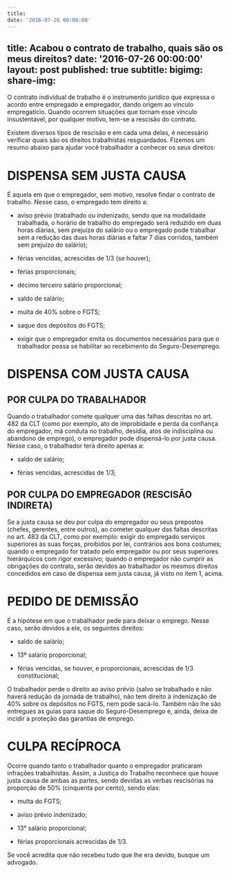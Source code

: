 ```yaml
---
title: 
date: '2016-07-26 00:00:00'
---
```

title: Acabou o contrato de trabalho, quais são os meus direitos?
date: '2016-07-26 00:00:00'
layout: post
published: true
subtitle: 
bigimg: 
share-img: 
---
O contrato individual de trabalho é o instrumento jurídico que expressa o acordo entre empregado e empregador, dando origem ao vínculo empregatício. Quando ocorrem situações que tornam esse vínculo insustentável, por qualquer motivo, tem-se a rescisão do contrato.

Existem diversos tipos de rescisão e em cada uma delas, é necessário verificar quais são os direitos trabalhistas resguardados. Fizemos um resumo abaixo para ajudar você trabalhador a conhecer os seus direitos:

# DISPENSA SEM JUSTA CAUSA
É aquela em que o empregador, sem motivo, resolve findar o contrato de trabalho. Nesse caso, o empregado tem direito a:

* aviso prévio (trabalhado ou indenizado, sendo que na modalidade trabalhada, o horário de trabalho do empregado será reduzido em duas horas diárias, sem prejuízo do salário ou o empregado pode trabalhar sem a redução das duas horas diárias e faltar 7 dias corridos, também sem prejuízo do salário);

* férias vencidas, acrescidas de 1/3 (se houver);

* férias proporcionais;

* décimo terceiro salário proporcional;

* saldo de salário;

* multa de 40% sobre o FGTS;

* saque dos depósitos do FGTS;

* exigir que o empregador emita os documentos necessários para que o trabalhador possa se habilitar ao recebimento do Seguro-Desemprego.

# DISPENSA COM JUSTA CAUSA

## POR CULPA DO TRABALHADOR

Quando o trabalhador comete qualquer uma das falhas descritas no art. 482 da CLT (como por exemplo, ato de improbidade e perda da confiança do empregador, má conduta no trabalho, desídia, atos de indisciplina ou abandono de emprego), o empregador pode dispensá-lo por justa causa. Nesse caso, o trabalhador terá direito apenas a:

* saldo de salário;

* férias vencidas, acrescidas de 1/3;

## POR CULPA DO EMPREGADOR (RESCISÃO INDIRETA)
Se a justa causa se deu por culpa do empregador ou seus prepostos (chefes, gerentes, entre outros), ao cometer qualquer das faltas descritas no art. 483 da CLT, como por exemplo: exigir do empregado serviços superiores às suas forças, proibidos por lei, contrários aos bons costumes; quando o empregado for tratado pelo empregador ou por seus superiores hierárquicos com rigor excessivo; quando o empregador não cumprir as obrigações do contrato, serão devidos ao trabalhador os mesmos direitos concedidos em caso de dispensa sem justa causa, já visto no item 1, acima.

# PEDIDO DE DEMISSÃO

É a hipótese em que o trabalhador pede para deixar o emprego. Nesse caso, serão devidos a ele, os seguintes direitos:

* saldo de salário;

* 13º salário proporcional;

* férias vencidas, se houver, e proporcionais, acrescidas de 1/3 constitucional;

O trabalhador perde o direito ao aviso prévio (salvo se trabalhado e não haverá redução da jornada de trabalho), não tem direito à indenização de 40% sobre os depósitos no FGTS, nem pode sacá-lo. Também não lhe são entregues as guias para saque do Seguro-Desemprego e, ainda, deixa de incidir a proteção das garantias de emprego.

# CULPA RECÍPROCA

Ocorre quando tanto o trabalhador quanto o empregador praticaram infrações trabalhistas. Assim, a Justiça do Trabalho reconhece que houve justa causa de ambas as partes, sendo devidas as verbas rescisórias na proporção de 50% (cinquenta por cento), sendo elas:

* multa do FGTS;

* aviso prévio indenizado;

* 13° salário proporcional;

* férias proporcionais acrescidas de 1/3.

Se você acredita que não recebeu tudo que lhe era devido, busque um advogado.
